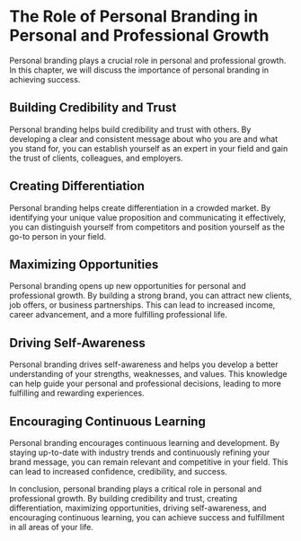 The Role of Personal Branding in Personal and Professional Growth
========================================================================================================

Personal branding plays a crucial role in personal and professional growth. In this chapter, we will discuss the importance of personal branding in achieving success.

Building Credibility and Trust
------------------------------

Personal branding helps build credibility and trust with others. By developing a clear and consistent message about who you are and what you stand for, you can establish yourself as an expert in your field and gain the trust of clients, colleagues, and employers.

Creating Differentiation
------------------------

Personal branding helps create differentiation in a crowded market. By identifying your unique value proposition and communicating it effectively, you can distinguish yourself from competitors and position yourself as the go-to person in your field.

Maximizing Opportunities
------------------------

Personal branding opens up new opportunities for personal and professional growth. By building a strong brand, you can attract new clients, job offers, or business partnerships. This can lead to increased income, career advancement, and a more fulfilling professional life.

Driving Self-Awareness
----------------------

Personal branding drives self-awareness and helps you develop a better understanding of your strengths, weaknesses, and values. This knowledge can help guide your personal and professional decisions, leading to more fulfilling and rewarding experiences.

Encouraging Continuous Learning
-------------------------------

Personal branding encourages continuous learning and development. By staying up-to-date with industry trends and continuously refining your brand message, you can remain relevant and competitive in your field. This can lead to increased confidence, credibility, and success.

In conclusion, personal branding plays a critical role in personal and professional growth. By building credibility and trust, creating differentiation, maximizing opportunities, driving self-awareness, and encouraging continuous learning, you can achieve success and fulfillment in all areas of your life.
